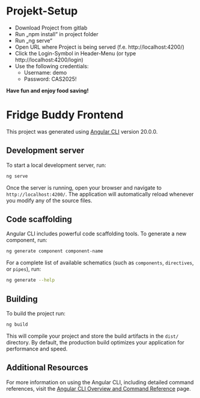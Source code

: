 # Projekt-Setup

- Download Project from gitlab
- Run „npm install“ in project folder
- Run „ng serve“
- Open URL where Project is being served (f.e. http://localhost:4200/)
- Click the Login-Symbol in Header-Menu (or type http://localhost:4200/login)
- Use the following credentials:
  - Username: demo
  - Password: CAS2025!

**Have fun and enjoy food saving!**

# Fridge Buddy Frontend

This project was generated using [Angular CLI](https://github.com/angular/angular-cli) version 20.0.0.

## Development server

To start a local development server, run:

```bash
ng serve
```

Once the server is running, open your browser and navigate to `http://localhost:4200/`. The application will automatically reload whenever you modify any of the source files.

## Code scaffolding

Angular CLI includes powerful code scaffolding tools. To generate a new component, run:

```bash
ng generate component component-name
```

For a complete list of available schematics (such as `components`, `directives`, or `pipes`), run:

```bash
ng generate --help
```

## Building

To build the project run:

```bash
ng build
```

This will compile your project and store the build artifacts in the `dist/` directory. By default, the production build optimizes your application for performance and speed.

## Additional Resources

For more information on using the Angular CLI, including detailed command references, visit the [Angular CLI Overview and Command Reference](https://angular.dev/tools/cli) page.

